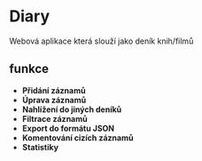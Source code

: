 # Diary
Webová aplikace která slouží jako deník knih/filmů
## funkce
- **Přidání záznamů**
- **Úprava záznamů**
- **Nahlížení do jiných deníků**
- **Filtrace záznamů**
- **Export do formátu JSON**
- **Komentování cizích záznamů**
- **Statistiky**

